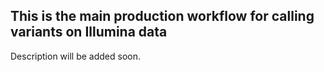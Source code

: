 This is the main production workflow for calling variants on Illumina data
--------------------------------------------------------------------------

Description will be added soon.
